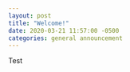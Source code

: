 ```yaml
---
layout: post
title: "Welcome!"
date: 2020-03-21 11:57:00 -0500
categories: general announcement
---
```

Test 
